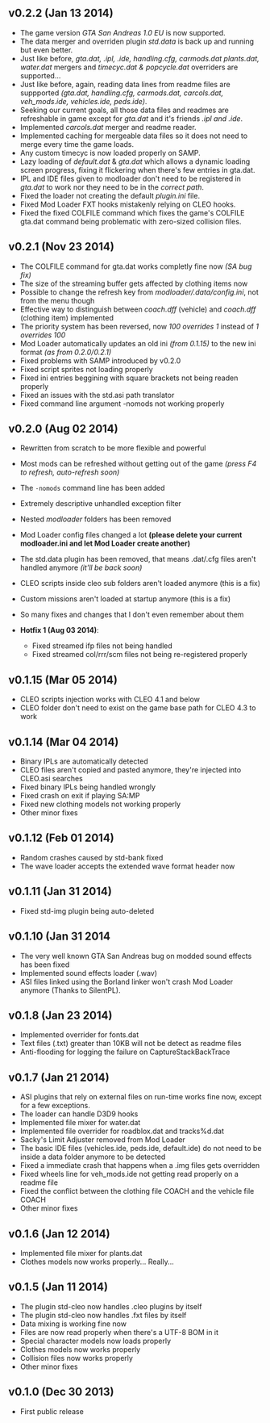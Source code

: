 v0.2.2 (Jan 13 2014)
------------------------
 * The game version *GTA San Andreas 1.0 EU* is now supported.
 * The data merger and overriden plugin *std.data* is back up and running but even better.
 * Just like before, *gta.dat, .ipl, .ide, handling.cfg, carmods.dat plants.dat, water.dat* mergers and *timecyc.dat & popcycle.dat* overriders are supported...
 * Just like before, again, reading data lines from readme files are suppported *(gta.dat, handling.cfg, carmods.dat, carcols.dat, veh_mods.ide, vehicles.ide, peds.ide)*.
 * Seeking our current goals, all those data files and readmes are refreshable in game except for *gta.dat* and it's friends *.ipl and .ide*.
 * Implemented *carcols.dat* merger and readme reader.
 * Implemented caching for mergeable data files so it does not need to merge every time the game loads.
 * Any custom timecyc is now loaded properly on SAMP.
 * Lazy loading of *default.dat* & *gta.dat* which allows a dynamic loading screen progress, fixing it flickering when there's few entries in gta.dat.
 * IPL and IDE files given to modloader don't need to be registered in *gta.dat* to work nor they need to be in the *correct path*.
 * Fixed the loader not creating the default *plugin.ini* file.
 * Fixed Mod Loader FXT hooks mistakenly relying on CLEO hooks.
 * Fixed the fixed COLFILE command which fixes the game's COLFILE gta.dat command being problematic with zero-sized collision files.

v0.2.1 (Nov 23 2014)
------------------------
 * The COLFILE command for gta.dat works completly fine now *(SA bug fix)*
 * The size of the streaming buffer gets affected by clothing items now
 * Possible to change the refresh key from *modloader/.data/config.ini*, not from the menu though
 * Effective way to distinguish between *coach.dff* (vehicle) and *coach.dff* (clothing item) implemented
 * The priority system has been reversed, now *100 overrides 1* instead of *1 overrides 100*
 * Mod Loader automatically updates an old ini *(from 0.1.15)* to the new ini format *(as from 0.2.0/0.2.1)*
 * Fixed problems with SAMP introduced by v0.2.0
 * Fixed script sprites not loading properly
 * Fixed ini entries beggining with square brackets not being readen properly
 * Fixed an issues with the std.asi path translator
 * Fixed command line argument -nomods not working properly
 
v0.2.0 (Aug 02 2014)
------------------------
 * Rewritten from scratch to be more flexible and powerful
 * Most mods can be refreshed without getting out of the game _(press F4 to refresh, auto-refresh soon)_
 * The `-nomods` command line has been added
 * Extremely descriptive unhandled exception filter
 * Nested *modloader* folders has been removed
 * Mod Loader config files changed a lot **(please delete your current modloader.ini and let Mod Loader create another)**
 * The std.data plugin has been removed, that means .dat/.cfg files aren't handled anymore _(it'll be back soon)_
 * CLEO scripts inside cleo sub folders aren't loaded anymore (this is a fix)
 * Custom missions aren't loaded at startup anymore (this is a fix)
 * So many fixes and changes that I don't even remember about them
 
 * __Hotfix 1 (Aug 03 2014)__:
    + Fixed streamed ifp files not being handled
    + Fixed streamed col/rrr/scm files not being re-registered properly
 
v0.1.15 (Mar 05 2014)
------------------------
 * CLEO scripts injection works with CLEO 4.1 and below
 * CLEO folder don't need to exist on the game base path for CLEO 4.3 to work

v0.1.14 (Mar 04 2014)
------------------------
 * Binary IPLs are automatically detected
 * CLEO files aren't copied and pasted anymore, they're injected into CLEO.asi searches
 * Fixed binary IPLs being handled wrongly
 * Fixed crash on exit if playing SA:MP
 * Fixed new clothing models not working properly
 * Other minor fixes

v0.1.12 (Feb 01 2014)
------------------------
 * Random crashes caused by std-bank fixed
 * The wave loader accepts the extended wave format header now

v0.1.11 (Jan 31 2014)
------------------------
 * Fixed std-img plugin being auto-deleted

v0.1.10 (Jan 31 2014
------------------------
 * The very well known GTA San Andreas bug on modded sound effects has been fixed
 * Implemented sound effects loader (.wav)
 * ASI files linked using the Borland linker won't crash Mod Loader anymore (Thanks to SilentPL).

v0.1.8 (Jan 23 2014)
------------------------
 * Implemented overrider for fonts.dat
 * Text files (.txt) greater than 10KB will not be detect as readme files
 * Anti-flooding for logging the failure on CaptureStackBackTrace

v0.1.7 (Jan 21 2014)
------------------------
 * ASI plugins that rely on external files on run-time works fine now, except for a few exceptions.
 * The loader can handle D3D9 hooks
 * Implemented file mixer for water.dat
 * Implemented file overrider for roadblox.dat and tracks%d.dat
 * Sacky's Limit Adjuster removed from Mod Loader
 * The basic IDE files (vehicles.ide, peds.ide, default.ide) do not need to be inside a data folder anymore to be detected
 * Fixed a immediate crash that happens when a .img files gets overridden
 * Fixed wheels line for veh_mods.ide not getting read properly on a readme file
 * Fixed the conflict between the clothing file COACH and the vehicle file COACH
 * Other minor fixes

v0.1.6 (Jan 12 2014)
------------------------
 * Implemented file mixer for plants.dat
 * Clothes models now works properly... Really...

v0.1.5 (Jan 11 2014)
------------------------
 * The plugin std-cleo now handles .cleo plugins by itself
 * The plugin std-cleo now handles .fxt files by itself
 * Data mixing is working fine now
 * Files are now read properly when there's a UTF-8 BOM in it
 * Special character models now loads properly
 * Clothes models now works properly
 * Collision files now works properly
 * Other minor fixes

v0.1.0 (Dec 30 2013)
------------------------
 * First public release

